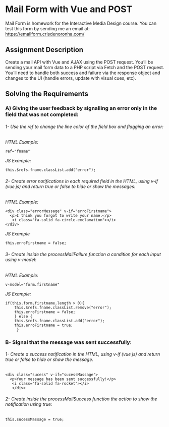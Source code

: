 # Mail Form with Vue and POST
Mail Form is homework for the Interactive Media Design course.
You can test this form by sending me an email at: <br>
https://emailform.crisdenoronha.com/

## Assignment Description
Create a mail API with Vue and AJAX using the POST request. You’ll be sending your mail form data to a PHP script via Fetch and the POST request. 
You’ll need to handle both success and failure via the response object and changes to the UI (handle errors, update with visual cues,
etc).

## Solving the Requirements

### A) Giving the user feedback by signalling an error only in the field that was not completed:

###### 1- Use the ref to change the line color of the field box and flagging an error:
*HTML Example:* 
```
ref="fname"
```
*JS Example:* 
```
this.$refs.fname.classList.add("error");
```

###### 2- Create error notifications in each required field in the HTML, using v-if (vue js) and return true or false to hide or show the messages:

*HTML Example:* 
```
<div class="errorMessage" v-if="erroFirstname">
  <p>I think you forgot to write your name.</p>
   <i class="fa-solid fa-circle-exclamation"></i>
</div>

```
*JS Example* 
```
this.erroFirstname = false;
```

###### 3- Create inside the processMailFailure function a condition for each input using v-model:
*HTML Example:* 
```
v-model="form.firstname"
```
*JS Example:*
```
if(this.form.firstname.length > 0){
    this.$refs.fname.classList.remove("error");
    this.erroFirstname = false;
    } else {
    this.$refs.fname.classList.add("error");
    this.erroFirstname = true;
     }
```

### B- Signal that the message was sent successfully:

###### 1- Create a success notification in the HTML, using v-if (vue js) and return true or false to hide or show the message.
```
<div class="sucess" v-if="sucessMassage">
  <p>Your message has been sent successfully!</p>
   <i class="fa-solid fa-rocket"></i>
   </div>
```

###### 2- Create inside the processMailSuccess function the action to show the notification using true:
```
this.sucessMassage = true;
```
